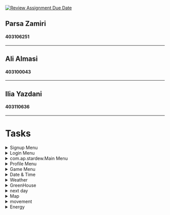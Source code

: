 [![Review Assignment Due Date](https://classroom.github.com/assets/deadline-readme-button-22041afd0340ce965d47ae6ef1cefeee28c7c493a6346c4f15d667ab976d596c.svg)](https://classroom.github.com/a/iDQJgb-p)

## Parsa Zamiri
#### 403106251
---
## Ali Almasi
#### 403100043
---
## Ilia Yazdani
#### 403110636
---
# Tasks

<details>
  <summary>Signup Menu</summary>

- [ ] Create new user
- [ ] Check errors
- [ ] Security questions
- [ ] Random password
</details>

<details>
  <summary>Login Menu</summary>

- [ ] Success login
- [ ] Check errors
- [ ] Stay logged in
- [ ] Forget password
</details>

<details>
  <summary>com.ap.stardew.Main Menu</summary>

- [ ] New game
- [ ] Show menus
- [x] Go to menus
- [x] Logout
- [x] Show menus
</details>

<details>
  <summary>Profile Menu</summary>

- [x] Change fields
- [x] Check errors
- [x] Show user data
</details>

<details>
  <summary>Game Menu</summary>

- [ ] Choose map
- [ ] Load game (not now)
- [ ] Exit game
- [ ] Check errors
- [ ] Change turn
</details>

<details>
  <summary>Date & Time</summary>

- [ ] Show date 
- [ ] Set hour
- [ ] Set date
</details>

<details>
    <summary>Weather</summary>

- [ ] Change Season
- [ ] Show Weather
- [ ] Change Weather [cheat]
- [ ] Weather effect ??
- [ ] Thor (Cheat)
</details>

<details>
    <summary>GreenHouse</summary>

- [ ] build
- [ ] works
</details>

<details>
    <summary>next day</summary>

- [ ] change hour
- [ ] walk home
- [ ] effects
</details>

<details>
    <summary>Map</summary>

- [ ] fixed elements
- [ ] random elements
- [ ] place farms and villages in map
- [ ] print map
- [ ] map hint
- [ ] **[EXTRA]** color map
</details>

<details>
    <summary>movement</summary>

- [ ] walk
- [ ] calculate energy
- [ ] **[EXTRA]** complex energy formula
- [ ] **[EXTRA]** ghash
</details>

<details>
    <summary>Energy</summary>

- [ ] show energy
- [ ] energy maximum
- [ ] ghash
- [ ] set energy [cheat]

</details>
